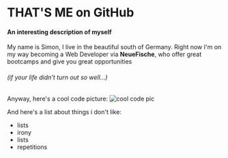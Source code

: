 # THAT'S ME on GitHub
#### An interesting description of myself

My name is Simon, I live in the beautiful south of Germany.
Right now I'm on my way becoming a Web Developer via **NeueFische**,
who offer great bootcamps and give you great opportunities
###### (if your life didn't turn out so well...)

Anyway, here's a cool code picture:
![cool code pic](https://pixabay.com/get/g1d38675a2a253a0b9fe832994c4f952d06b1e31e73f6fb6de6e3fb7ec0617f6f137cb52a221798c9112c09b9ca9c8aac5d60b9a878bb00d77b54074c67a564430a469026324435ba0e7c5eec4bb6a3cc_640.jpg)


And here's a list about things i don't like:
- lists
- irony
- lists
- repetitions
